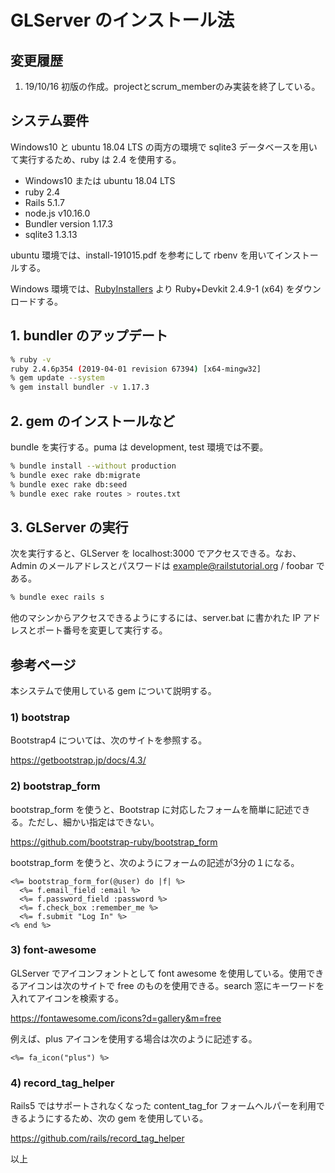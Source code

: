 # GLServer のインストール法

## 変更履歴
1. 19/10/16 初版の作成。projectとscrum_memberのみ実装を終了している。

## システム要件

Windows10 と ubuntu 18.04 LTS の両方の環境で sqlite3 データベースを用いて実行するため、ruby は 2.4 を使用する。

  - Windows10 または ubuntu 18.04 LTS
  - ruby    2.4
  - Rails   5.1.7
  - node.js v10.16.0
  - Bundler version 1.17.3
  - sqlite3 1.3.13

ubuntu 環境では、install-191015.pdf を参考にして rbenv を用いてインストールする。

Windows 環境では、[RubyInstallers](https://rubyinstaller.org/downloads/) より Ruby+Devkit 2.4.9-1 (x64) をダウンロードする。

## 1. bundler のアップデート

```bash
% ruby -v
ruby 2.4.6p354 (2019-04-01 revision 67394) [x64-mingw32]
% gem update --system
% gem install bundler -v 1.17.3
```

## 2. gem のインストールなど

bundle を実行する。puma は development, test 環境では不要。

```bash
% bundle install --without production
% bundle exec rake db:migrate
% bundle exec rake db:seed
% bundle exec rake routes > routes.txt
```

## 3. GLServer の実行

次を実行すると、GLServer を localhost:3000 でアクセスできる。なお、Admin のメールアドレスとパスワードは example@railstutorial.org / foobar である。

```bash
% bundle exec rails s
```

他のマシンからアクセスできるようにするには、server.bat に書かれた IP アドレスとポート番号を変更して実行する。

## 参考ページ

本システムで使用している gem について説明する。

### 1) bootstrap

Bootstrap4 については、次のサイトを参照する。

https://getbootstrap.jp/docs/4.3/

### 2) bootstrap_form

bootstrap_form を使うと、Bootstrap に対応したフォームを簡単に記述できる。ただし、細かい指定はできない。

https://github.com/bootstrap-ruby/bootstrap_form

bootstrap_form を使うと、次のようにフォームの記述が3分の１になる。

```erb
<%= bootstrap_form_for(@user) do |f| %>
  <%= f.email_field :email %>
  <%= f.password_field :password %>
  <%= f.check_box :remember_me %>
  <%= f.submit "Log In" %>
<% end %>
```

### 3) font-awesome

GLServer でアイコンフォントとして font awesome を使用している。使用できるアイコンは次のサイトで free のものを使用できる。search 窓にキーワードを入れてアイコンを検索する。

https://fontawesome.com/icons?d=gallery&m=free

例えば、plus アイコンを使用する場合は次のように記述する。

```erb
<%= fa_icon("plus") %>
```

### 4) record_tag_helper

Rails5 ではサポートされなくなった content_tag_for フォームヘルパーを利用できるようにするため、次の gem を使用している。

https://github.com/rails/record_tag_helper


以上




